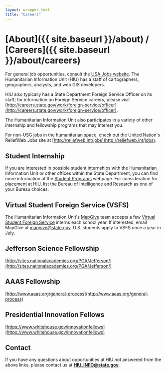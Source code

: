 ```yaml
---
layout: wrapper_text
title: "Careers"
---
```

# [About]({{ site.baseurl }}/about) / [Careers]({{ site.baseurl }}/about/careers)

For general job opportunities, consult the [USA Jobs website](https://usajobs.gov).  The Humanitarian Information Unit (HIU) has a staff of cartographers, geographers, analysts, and web GIS developers.

HIU also typically has a State Department Foreign Service Officer on its staff; for information on Foreign Service careers, please visit [http://careers.state.gov/work/foreign-service/officer](http://careers.state.gov/work/foreign-service/officer).

The Humanitarian Information Unit also participates in a variety of other internship and fellowship programs that may interest you.

For non-USG jobs in the humanitarian space, check out the United Nation's ReliefWeb Jobs site at [http://reliefweb.int/jobs](http://reliefweb.int/jobs).

## Student Internship

If you are interested in possible student internships with the Humanitarian Information Unit or other offices within the State Department, you can find more information at the [Student Programs](http://careers.state.gov/intern) webpage.  For consideration for placement at HIU, list the Bureau of Intelligence and Research as one of your Bureau choices.

## Virtual Student Foreign Service (VSFS)

The Humanitarian Information Unit's [MapGive](http://mapgive.state.gov) team accepts a few [Virtual Student Foreign Service](http://www.state.gov/vsfs/) interns each school year.  If interested, email MapGive at [mapgive@state.gov](mailto:mapgive@state.gov?subject=VSFS+Internship). U.S. students apply to VSFS once a year in July.

## Jefferson Science Fellowship

[http://sites.nationalacademies.org/PGA/Jefferson/](http://sites.nationalacademies.org/PGA/Jefferson/)

## AAAS Fellowship

[http://www.aaas.org/general-process](http://www.aaas.org/general-process)

## Presidential Innovation Fellows

[https://www.whitehouse.gov/innovationfellows](https://www.whitehouse.gov/innovationfellows)

## Contact

If you have any questions about opportunities at HIU not answered from the above links, please contact us at **[HIU_INFO@state.gov](mailto:HIU_INFO@state.gov?subject=HIU+Careers)**.
